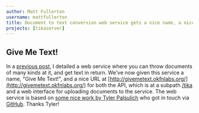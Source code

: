 ```yaml
---
author: Matt Fullerton
username: mattfullerton
title: Document to text conversion web service gets a nice name, a nice URL and a web interface
projects: [tikaserver]
---
```


## Give Me Text!

In a [previous post](http://okfnlabs.org/blog/2015/02/21/documents-to-text.html), I detailed a web service where you can throw documents of many kinds at it, and get text in return. We've now given this service a name, "Give Me Text!", and a nice URL at [http://givemetext.okfnlabs.org/](http://givemetext.okfnlabs.org/) for both the API, which is at a subpath [/tika](http://givemetext.okfnlabs.org/tika) and a web interface for uploading documents to the service. The web service is based on [some nice work by Tyler Palsulich](https://github.com/tpalsulich/TikaExamples/tree/gh-pages) who got in touch via [GitHub](https://github.com/okfn/ideas/issues/88#issuecomment-100107044). Thanks Tyler!
